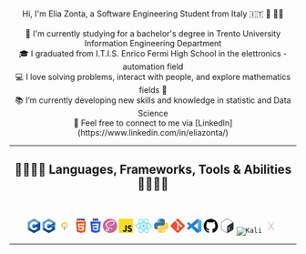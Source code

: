 <br>
<p align="center">
  Hi, I'm Elia Zonta, a Software Engineering Student from Italy 🇮🇹 🍝 🤌🏻
  <br>
  <br>
  🔬 I'm currently studying for a bachelor's degree in Trento University Information Engineering Department
  <br>
  🎓 I graduated from I.T.I.S. Enrico Fermi High School in the elettronics - automation field
  <br>
  💻 I love solving problems, interact with people, and explore mathematics fields 🧮
  <br>
  📚 I’m currently developing new skills and knowledge in statistic and Data Science 
  <br>
  💬 Feel free to connect to me via [Linkedln](https://www.linkedin.com/in/eliazonta/)
  <br>
</p>

<hr>
<h2 align="center">🎯👨🏻‍💻 Languages, Frameworks, Tools & Abilities 👨🏻‍💻🎯</h2>
<br>
<p align="center">
  <code><img title="C" height="25" src="images/c.png"></code>
  <code><img title="C++" height="25" src="images/cpp.png"></code>
  <code><img title="Problem Solving" height="25" src="images/problemsolving.jpeg"></code>
  <code><img title="HTML5" height="25" src="images/html.png"></code>
  <code><img title="CSS" height="25" src="images/css.png"></code>
  <code><img title="SASS" height="25" src="images/sass.png"></code>
  <code><img title="Javascript" height="25" src="images/javascript.png"></code>
  <code><img title="React" height="25" src="images/react.png"></code>
  <code><img title="Python" height="25" src="images/python.png"></code>
  <code><img title="Git" height="25" src="images/git.png"></code>
  <code><img title="Visual Studio Code" height="25" src="images/vscode.png"></code>
  <code><img title="GitHub" height="25" src="images/github.png"></code>
  <code><img title="Bash" height="25" src="images/bash.png"></code>
  <code><img title="Kali" height="25" src="images/kali.png"></code>
  <code><img title="OSX" height="25" src="images/osx.png"></code>



</p>
<hr>
